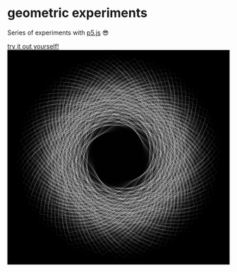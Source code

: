 # geometric experiments
Series of experiments with [p5.js](https://p5js.org) 😎

[try it out yourself!](https://mentorat-extended-giada.netlify.app/final-project/index1-flower.html)
![shot](shot.png)
